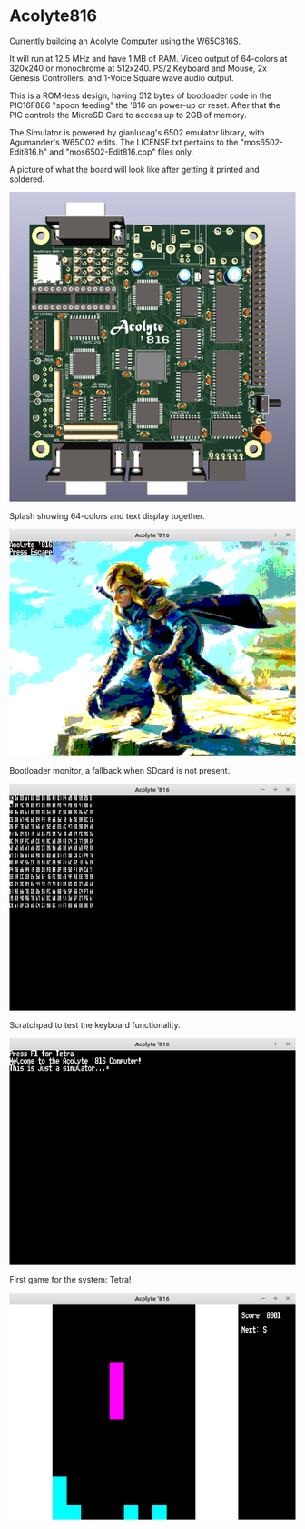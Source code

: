 # Acolyte816

Currently building an Acolyte Computer using the W65C816S.

It will run at 12.5 MHz and have 1 MB of RAM.  Video output of 64-colors at 320x240 or monochrome at 512x240.  PS/2 Keyboard and Mouse, 2x Genesis Controllers, and 1-Voice Square wave audio output.

This is a ROM-less design, having 512 bytes of bootloader code in the PIC16F886 "spoon feeding" the '816 on power-up or reset.  After that the PIC controls the MicroSD Card to access up to 2GB of memory.

The Simulator is powered by gianlucag's 6502 emulator library, with Agumander's W65C02 edits.  The LICENSE.txt pertains to the "mos6502-Edit816.h" and "mos6502-Edit816.cpp" files only.

A picture of what the board will look like after getting it printed and soldered.

<img src="Acolyte816-Routed.png">

Splash showing 64-colors and text display together.

<img src="Simulator-Splash.png">

Bootloader monitor, a fallback when SDcard is not present.

<img src="Simulator-Bootloader.png">

Scratchpad to test the keyboard functionality.

<img src="Simulator-Scratch.png">

First game for the system: Tetra!

<img src="Simulator-Tetra.png">

